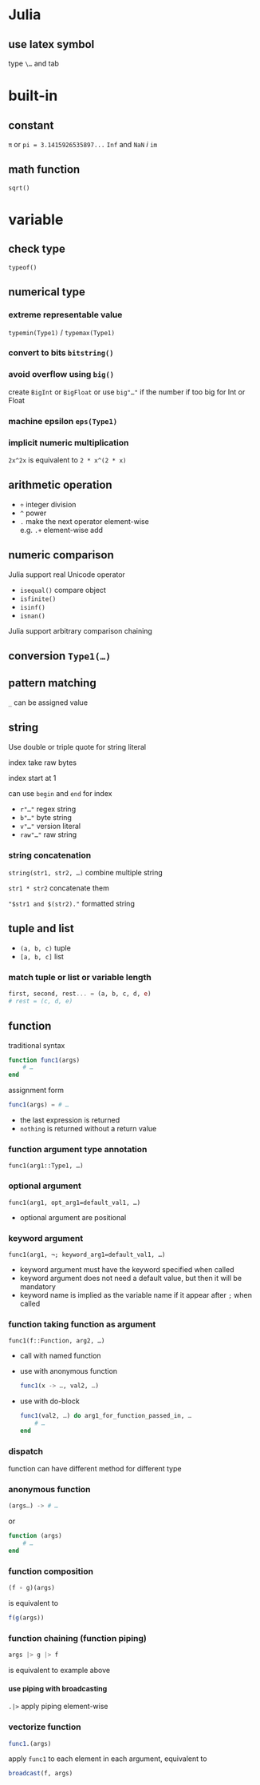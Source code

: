 <!-- toc -->
# Julia

## use latex symbol

type `\…` and tab

# built-in

## constant

`π` or `pi = 3.1415926535897...`
`Inf` and `NaN`
$i$ `im`

## math function

`sqrt()`

# variable

## check type

`typeof()`

## numerical type

### extreme representable value

`typemin(Type1)` / `typemax(Type1)`

### convert to bits `bitstring()`

### avoid overflow using `big()`

create `BigInt` or `BigFloat`
or use `big"…"` if the number if too big for Int or Float

### machine epsilon `eps(Type1)`

### implicit numeric multiplication

`2x^2x` is equivalent to `2 * x^(2 * x)`

## arithmetic operation

- `÷` integer division
- `^` power
- `.` make the next operator element-wise\
    e.g. `.+` element-wise add

## numeric comparison

Julia support real Unicode operator

- `isequal()` compare object
- `isfinite()`
- `isinf()`
- `isnan()`

Julia support arbitrary comparison chaining

## conversion `Type1(…)`

## pattern matching

`_` can be assigned value

## string

Use double or triple quote for string literal

index take raw bytes

index start at 1

can use `begin` and `end` for index

- `r"…"` regex string
- `b"…"` byte string
- `v"…"` version literal
- `raw"…"` raw string

### string concatenation

`string(str1, str2, …)` combine multiple string

`str1 * str2` concatenate them

`"$str1 and $(str2)."` formatted string

## tuple and list

- `(a, b, c)` tuple
- `[a, b, c]` list

### match tuple or list or variable length

```julia
first, second, rest... = (a, b, c, d, e)
# rest = (c, d, e)
```

## function

traditional syntax

```julia
function func1(args)
    # …
end
```

assignment form

```julia
func1(args) = # …
```

- the last expression is returned
- `nothing` is returned without a return value

### function argument type annotation

`func1(arg1::Type1, …)`

### optional argument

`func1(arg1, opt_arg1=default_val1, …)`

- optional argument are positional

### keyword argument

`func1(arg1, ¬; keyword_arg1=default_val1, …)`

- keyword argument must have the keyword specified when called
- keyword argument does not need a default value, but then it will be mandatory
- keyword name is implied as the variable name if it appear after `;` when called

### function taking function as argument

`func1(f::Function, arg2, …)`

- call with named function
- use with anonymous function

    ```julia
    func1(x -> …, val2, …)
    ```

- use with do-block

    ```julia
    func1(val2, …) do arg1_for_function_passed_in, …
        # …
    end
    ```

### dispatch

function can have different method for different type

### anonymous function

```julia
(args…) -> # …
```

or

```julia
function (args)
    # …
end
```

### function composition

```julia
(f ∘ g)(args)
```

is equivalent to

```julia
f(g(args))
```

### function chaining (function piping)

```julia
args |> g |> f
```

is equivalent to example above

#### use piping with broadcasting

`.|>` apply piping element-wise

### vectorize function

```julia
func1.(args)
```

apply `func1` to each element in each argument, equivalent to

```julia
broadcast(f, args)
```
